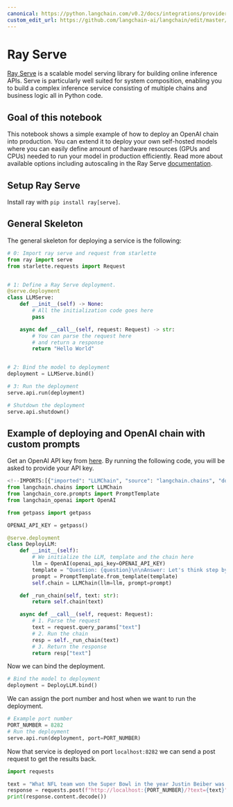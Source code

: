 ```yaml
---
canonical: https://python.langchain.com/v0.2/docs/integrations/providers/ray_serve/
custom_edit_url: https://github.com/langchain-ai/langchain/edit/master/docs/docs/integrations/providers/ray_serve.ipynb
---
```


# Ray Serve

[Ray Serve](https://docs.ray.io/en/latest/serve/index.html) is a scalable model serving library for building online inference APIs. Serve is particularly well suited for system composition, enabling you to build a complex inference service consisting of multiple chains and business logic all in Python code. 

## Goal of this notebook
This notebook shows a simple example of how to deploy an OpenAI chain into production. You can extend it to deploy your own self-hosted models where you can easily define amount of hardware resources (GPUs and CPUs) needed to run your model in production efficiently. Read more about available options including autoscaling in the Ray Serve [documentation](https://docs.ray.io/en/latest/serve/getting_started.html).

## Setup Ray Serve
Install ray with `pip install ray[serve]`. 

## General Skeleton

The general skeleton for deploying a service is the following:

```python
# 0: Import ray serve and request from starlette
from ray import serve
from starlette.requests import Request


# 1: Define a Ray Serve deployment.
@serve.deployment
class LLMServe:
    def __init__(self) -> None:
        # All the initialization code goes here
        pass

    async def __call__(self, request: Request) -> str:
        # You can parse the request here
        # and return a response
        return "Hello World"


# 2: Bind the model to deployment
deployment = LLMServe.bind()

# 3: Run the deployment
serve.api.run(deployment)
```

```python
# Shutdown the deployment
serve.api.shutdown()
```

## Example of deploying and OpenAI chain with custom prompts

Get an OpenAI API key from [here](https://platform.openai.com/account/api-keys). By running the following code, you will be asked to provide your API key.

```python
<!--IMPORTS:[{"imported": "LLMChain", "source": "langchain.chains", "docs": "https://api.python.langchain.com/en/latest/chains/langchain.chains.llm.LLMChain.html", "title": "Ray Serve"}, {"imported": "PromptTemplate", "source": "langchain_core.prompts", "docs": "https://api.python.langchain.com/en/latest/prompts/langchain_core.prompts.prompt.PromptTemplate.html", "title": "Ray Serve"}, {"imported": "OpenAI", "source": "langchain_openai", "docs": "https://api.python.langchain.com/en/latest/llms/langchain_openai.llms.base.OpenAI.html", "title": "Ray Serve"}]-->
from langchain.chains import LLMChain
from langchain_core.prompts import PromptTemplate
from langchain_openai import OpenAI
```

```python
from getpass import getpass

OPENAI_API_KEY = getpass()
```

```python
@serve.deployment
class DeployLLM:
    def __init__(self):
        # We initialize the LLM, template and the chain here
        llm = OpenAI(openai_api_key=OPENAI_API_KEY)
        template = "Question: {question}\n\nAnswer: Let's think step by step."
        prompt = PromptTemplate.from_template(template)
        self.chain = LLMChain(llm=llm, prompt=prompt)

    def _run_chain(self, text: str):
        return self.chain(text)

    async def __call__(self, request: Request):
        # 1. Parse the request
        text = request.query_params["text"]
        # 2. Run the chain
        resp = self._run_chain(text)
        # 3. Return the response
        return resp["text"]
```

Now we can bind the deployment.

```python
# Bind the model to deployment
deployment = DeployLLM.bind()
```

We can assign the port number and host when we want to run the deployment. 

```python
# Example port number
PORT_NUMBER = 8282
# Run the deployment
serve.api.run(deployment, port=PORT_NUMBER)
```

Now that service is deployed on port `localhost:8282` we can send a post request to get the results back.

```python
import requests

text = "What NFL team won the Super Bowl in the year Justin Beiber was born?"
response = requests.post(f"http://localhost:{PORT_NUMBER}/?text={text}")
print(response.content.decode())
```